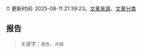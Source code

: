 :alarm_clock: 更新时间: 2025-08-11 21:39:23。[文章来源](/README.md)、[文章分类](/TAGS.md)

## 报告


> 关键字：`报告`、`月报`



